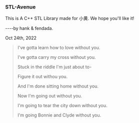 ### STL-Avenue
This is A C++ STL Library made for 小黄. 
We hope you'll like it!

----by hank & fendada.

Oct 24th, 2022





>I've gotta learn how to love without you.
>
>I've gotta carry my cross without you.
>
>Stuck in the riddle I'm just about to-
>
>Figure it out withou you.
>
>And I'm done sitting home without you.
>
>Now I'm going out without you.
>
>I'm going to tear the city down without you.
>
>I'm going Bonnie and Clyde without you.
